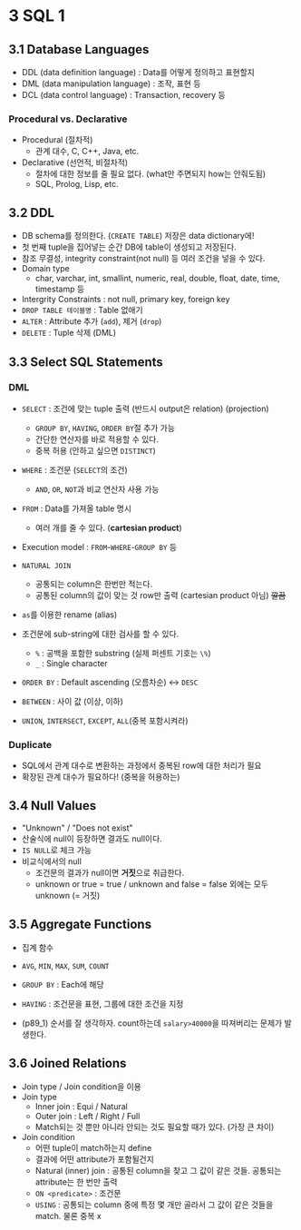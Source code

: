 # 3 SQL $1$

## 3.1 Database Languages

- DDL (data definition language) : Data를 어떻게 정의하고 표현할지
- DML (data manipulation language) : 조작, 표현 등
- DCL (data control language) : Transaction, recovery 등

### Procedural vs. Declarative

- Procedural (절차적)
  - 관계 대수, C, C++, Java, etc.
- Declarative (선언적, 비절차적)
  - 절차에 대한 정보를 줄 필요 없다. (what만 주면되지 how는 안줘도됨)
  - SQL, Prolog, Lisp, etc.

## 3.2 DDL

- DB schema를 정의한다. (`CREATE TABLE`) 저장은 data dictionary에!
- 첫 번째 tuple을 집어넣는 순간 DB에 table이 생성되고 저장된다.
- 참조 무결성, integrity constraint(not null) 등 여러 조건을 넣을 수 있다.
- Domain type
  - char, varchar, int, smallint, numeric, real, double, float, date, time, timestamp 등
- Intergrity Constraints : not null, primary key, foreign key
- `DROP TABLE 테이블명` : Table 없애기
- `ALTER` : Attribute 추가 (`add`), 제거 (`drop`)
- `DELETE` : Tuple 삭제 (DML)

## 3.3 Select SQL Statements

### DML

- `SELECT` : 조건에 맞는 tuple 출력 (반드시 output은 relation) (projection)
  - `GROUP BY`, `HAVING`, `ORDER BY`절 추가 가능
  - 간단한 연산자를 바로 적용할 수 있다.
  - 중복 허용 (안하고 싶으면 `DISTINCT`)
- `WHERE` : 조건문 (`SELECT`의 조건)
  - `AND`, `OR`, `NOT`과 비교 연산자 사용 가능
- `FROM` : Data를 가져올 table 명시
  - 여러 개를 줄 수 있다. (**cartesian product**)
- Execution model : `FROM`-`WHERE`-`GROUP BY` 등

- `NATURAL JOIN`
  - 공통되는 column은 한번만 적는다.
  - 공통된 column의 값이 맞는 것 row만 출력 (cartesian product 아님) ~~깔끔~~
- `as`를 이용한 rename (alias)
- 조건문에 sub-string에 대한 검사를 할 수 있다.
  - `%` : 공백을 포함한 substring (실제 퍼센트 기호는 `\%`)
  - `_` : Single character
- `ORDER BY` : Default ascending (오름차순) <-> `DESC`
- `BETWEEN` : 사이 값 (이상, 이하)
- `UNION`, `INTERSECT`, `EXCEPT`,  `ALL`(중복 포함시켜라)

### Duplicate

- SQL에서 관계 대수로 변환하는 과정에서 중복된 row에 대한 처리가 필요
- 확장된 관계 대수가 필요하다! (중복을 허용하는)

## 3.4 Null Values

- "Unknown" / "Does not exist"
- 산술식에 null이 등장하면 결과도 null이다.
- `IS NULL`로 체크 가능
- 비교식에서의 null
  - 조건문의 결과가 null이면 **거짓**으로 취급한다.
  - unknown or true = true / unknown and false = false 외에는 모두 unknown (= 거짓)

## 3.5 Aggregate Functions

- 집계 함수

- `AVG`, `MIN`, `MAX`, `SUM`, `COUNT`
- `GROUP BY` : Each에 해당
- `HAVING` : 조건문을 표현, 그룹에 대한 조건을 지정
- (p89_1) 순서를 잘 생각하자. count하는데 `salary>40000`을 따져버리는 문제가 발생한다.

## 3.6 Joined Relations

- Join type / Join condition을 이용
- Join type
  - Inner join : Equi / Natural
  - Outer join : Left / Right / Full
  - Match되는 것 뿐만 아니라 안되는 것도 필요할 때가 있다. (가장 큰 차이)
- Join condition
  - 어떤 tuple이 match하는지 define
  - 결과에 어떤 attribute가 포함될건지
  - Natural (inner) join : 공통된 column을 찾고 그 값이 같은 것들. 공통되는 attribute는 한 번만 출력
  - `ON <predicate>` : 조건문
  - `USING` : 공통되는 column 중에 특정 몇 개만 골라서 그 값이 같은 것들을 match. 물론 중복 x

